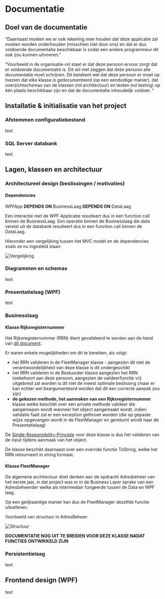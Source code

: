 # Documentatie

## Doel van de documentatie

"Daarnaast moeten we er ook rekening mee houden dat deze applicatie zal moeten worden onderhouden (misschien niet door ons) en dat er dus voldoende documentatie beschikbaar is zodat een andere programmeur dit ook zou kunnen uitvoeren."

"Voorbeeld in de organisatie-rol staat er dat deze persoon ervoor zorgt dat er voldoende documentatie is. Dit wil niet zeggen dat deze persoon alle documentatie moet schrijven. Dit betekent wel dat deze persoon er moet op toezien dat elke klasse is gedocumenteerd (op een eenduidige manier), dat overzichtschemas van de klassen (rol architectuur) en testen (rol testing) op één plaats beschikbaar zijn en dat de documentatie inhoudelijk voldoet. "

## Installatie & initialisatie van het project

### Afstemmen configuratiebestand

text

### SQL Server databank

text

## Lagen, klassen en architectuur

### Architectureel design (beslissingen / motivaties)

#### Dependencies

WPFApp **DEPENDS ON** BusinessLaag **DEPENDS ON** DataLaag

Een interactie met de WPF Applicatie resulteert dus in een function call binnen de BusinessLaag.
Een operatie binnen de Businesslaag die data vereist uit de databank resulteert dus in een function call binnen de DataLaag.

Hieronder een vergelijking tussen het MVC model en de dependencies zoals ze nu ingesteld staan.


![Vergelijking](https://i.imgur.com/eZnbI9K.png)


### Diagrammen en schemas

text

### Presentatielaag (WPF)

text

### Businesslaag 

#### Klasse **Rijksregisternummer** 

Het Rijksregisternummer (RRN) dient gevalideerd te worden aan de hand van [dit document](https://nl.wikipedia.org/wiki/Rijksregisternummer).

Er waren enkele mogelijkheden om dit te bereiken, als volgt:
* het RRN valideren in de FleetManager klasse - aangezien dit niet de verantwoordelijkheid van deze klasse is dit ondergeschikt
* het RRN valideren in de Bestuurder klasse aangezien het RRN toebehoort aan deze persoon, aangezien de valideerfunctie vrij uitgebreid zal worden is dit niet de meest optimale beslissing (maar er kan echter wel beargumenteerd worden dat dit een correcte aanpak zou zijn)
* **de gekozen methode, het aanmaken van een Rijksregisternummer** klasse welke beschikt over een private methode valideer die aangeroepen wordt wanneer het object aangemaakt wordt, indien validatie faalt zal er een exception gethrowt worden (die op gepaste wijze opgevangen wordt in de FleetManager en gereturnt wordt naar de Presentatielaag)

De [Single-Responsibility-Principle](https://en.wikipedia.org/wiki/Single-responsibility_principle) voor deze klasse is dus het valideren van de input tijdens aanmaak van het object.

De klasse beschikt daarnaast over een override functie ToString, welke het RRN retourneert in string formaat.


#### Klasse **FleetManager**

De algemene architectuur doet denken aan de opdracht Adresbeheer van het eerste jaar, in dat project was er in de Business Layer sprake van een Adresbeheerder welke als intermediair fungeerde tussen de Data en WPF laag.

Op een gelijkaardige manier kan dus de FleetManager dezelfde functie uitoefenen. 

Voorbeeld van structuur in AdresBeheer:

![Structuur](https://cdn.discordapp.com/attachments/893498024972673044/893502925773627412/unknown.png)

**DOCUMENTATIE NOG UIT TE BREIDEN VOOR DEZE KLASSE NADAT FUNCTIES ONTWIKKELD ZIJN**

### Persistentielaag

text


## Frontend design (WPF)

text
